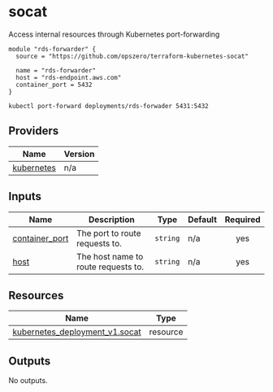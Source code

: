<!-- BEGIN_TF_DOCS -->
# socat

Access internal resources through Kubernetes port-forwarding

```
module "rds-forwarder" {
  source = "https://github.com/opszero/terraform-kubernetes-socat"

  name = "rds-forwarder"
  host = "rds-endpoint.aws.com"
  container_port = 5432
}

```

```
kubectl port-forward deployments/rds-forwader 5431:5432
```
## Providers

| Name | Version |
|------|---------|
| <a name="provider_kubernetes"></a> [kubernetes](#provider\_kubernetes) | n/a |
## Inputs

| Name | Description | Type | Default | Required |
|------|-------------|------|---------|:--------:|
| <a name="input_container_port"></a> [container\_port](#input\_container\_port) | The port to route requests to. | `string` | n/a | yes |
| <a name="input_host"></a> [host](#input\_host) | The host name to route requests to. | `string` | n/a | yes |
## Resources

| Name | Type |
|------|------|
| [kubernetes_deployment_v1.socat](https://registry.terraform.io/providers/hashicorp/kubernetes/latest/docs/resources/deployment_v1) | resource |
## Outputs

No outputs.
<!-- END_TF_DOCS -->